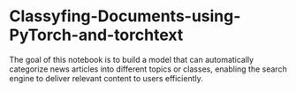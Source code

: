 # Classyfing-Documents-using-PyTorch-and-torchtext
The goal of this notebook is to build a model that can automatically categorize news articles into different topics or classes, enabling the search engine to deliver relevant content to users efficiently.

